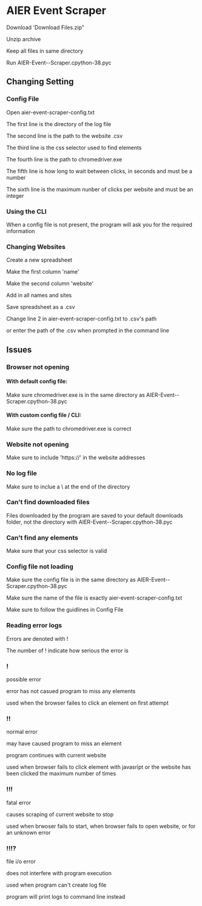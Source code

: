 # AIER Event Scraper
Download 'Download Files.zip"

Unzip archive

Keep all files in same directory

Run AIER-Event--Scraper.cpython-38.pyc

## Changing Setting
### Config File
Open aier-event-scraper-config.txt

The first line is the directory of the log file

The second line is the path to the website .csv

The third line is the css selector used to find elements

The fourth line is the path to chromedriver.exe

The fifth line is how long to wait between clicks, in seconds and must be a number

The sixth line is the maximum nunber of clicks per website and must be an integer

### Using the CLI
When a config file is not present, the program will ask you for the required information

### Changing Websites
Create a new spreadsheet

Make the first column 'name'

Make the second column 'website'

Add in all names and sites

Save spreadsheet as a .csv

Change line 2 in aier-event-scraper-config.txt to .csv's path

or enter the path of the .csv when prompted in the command line

## Issues
### Browser not opening
#### With default config file:
Make sure chromedriver.exe is in the same directory as AIER-Event--Scraper.cpython-38.pyc
#### With custom config file / CLI:
Make sure the path to chromedriver.exe is correct
### Website not opening
Make sure to include 'https://' in the website addresses
### No log file
Make sure to inclue a \ at the end of the directory
### Can't find downloaded files
Files downloaded by the program are saved to your default downloads folder, not the directory with AIER-Event--Scraper.cpython-38.pyc
### Can't find any elements
Make sure that your css selector is valid
### Config file not loading
Make sure the config file is in the same directory as AIER-Event--Scraper.cpython-38.pyc

Make sure the name of the file is exactly aier-event-scraper-config.txt

Make sure to follow the guidlines in Config File
### Reading error logs
Errors are denoted with !

The number of ! indicate how serious the error is
### !
possible error

error has not casued program to miss any elements

used when the browser failes to click an element on first attempt

### !!
normal error

may have caused program to miss an element

program continues with current website

used when browser fails to click element with javasript or the website has been clicked the maximum number of times


### !!!
fatal error

causes scraping of current website to stop

used when brwoser fails to start, when browser fails to open website, or for an unknown error

### !!!?
file i/o error

does not interfere with program execution

used when program can't create log file

program will print logs to command line instead
